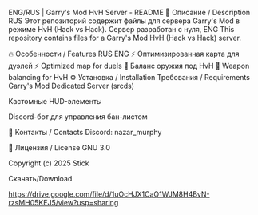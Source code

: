 ENG/RUS | Garry's Mod HvH Server - README
📌 Описание / Description
RUS
Этот репозиторий содержит файлы для сервера Garry's Mod в режиме HvH (Hack vs Hack).
Сервер разработан с нуля, 
ENG
This repository contains files for a Garry's Mod HvH (Hack vs Hack) server.


🔥 Особенности / Features
RUS	ENG
⚡ Оптимизированная карта для дуэлей	⚡ Optimized map for duels
🔫 Баланс оружия под HvH	🔫 Weapon balancing for HvH
⚙️ Установка / Installation
Требования / Requirements
Garry's Mod Dedicated Server (srcds)


Кастомные HUD-элементы

Discord-бот для управления бан-листом

📌 Контакты / Contacts
Discord: nazar_murphy


🔐 Лицензия / License
GNU 3.0


Copyright (c) 2025 Stick



Скачать/Download

https://drive.google.com/file/d/1uOcHJX1CaQ1WJM8H4BvN-rzsMH05KEJ5/view?usp=sharing
